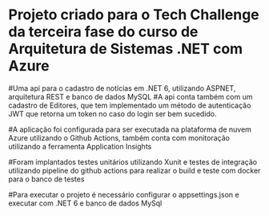 # Projeto criado para o Tech Challenge da terceira fase do curso de Arquitetura de Sistemas .NET com Azure

#Uma api para o cadastro de notícias em .NET 6, utilizando ASPNET, arquitetura REST e banco de dados MySQL
#A api conta também com um cadastro de Editores, que tem implementado um método de autenticação JWT que retorna um token no caso do login ser bem sucedido.

#A aplicação foi configurada para ser executada na plataforma de nuvem Azure utilizando o Github Actions, também conta com monitoração utilizando a ferramenta Application Insights

#Foram implantados testes unitários utilizando Xunit e testes de integração utilizando pipeline do github actions para realizar o build e teste com docker para o banco de testes

#Para executar o projeto é necessário configurar o appsettings.json e executar com .NET 6 e banco de dados MySql
